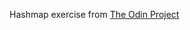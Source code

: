 Hashmap exercise from [The Odin Project](https://www.theodinproject.com/lessons/ruby-hashmap#assignment)
